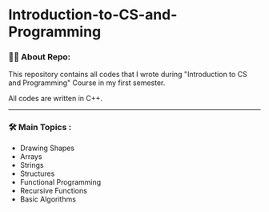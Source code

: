 # Introduction-to-CS-and-Programming

### :man_technologist: About Repo:

This repository contains all codes that I wrote during "Introduction to CS and Programming" Course in my first semester.

All codes are written in C++.

---


### :hammer_and_wrench: Main Topics : 

- Drawing Shapes
- Arrays
- Strings
- Structures
- Functional Programming
- Recursive Functions
- Basic Algorithms

